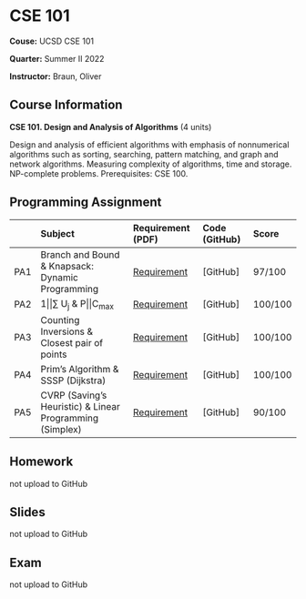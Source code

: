 # CSE 101

**Couse:** UCSD CSE 101

**Quarter:** Summer II 2022

**Instructor:** Braun, Oliver

## Course Information

**CSE 101. Design and Analysis of Algorithms** (4 units)

Design and analysis of efficient algorithms with emphasis of nonnumerical algorithms such as sorting, searching, pattern matching, and graph and network algorithms. Measuring complexity of algorithms, time and storage. NP-complete problems. Prerequisites: CSE 100.

## Programming Assignment
|       |Subject    |Requirement (PDF)    |Code (GitHub)   |Score  |
|:------|:----------|:------|:------|:-------|
|PA1 |Branch and Bound & Knapsack: Dynamic Programming |[Requirement](./PA1/PA1%20CSE101.pdf) |[GitHub] |97/100    |
|PA2 |1\|\|$\sum$ U<sub>j</sub> & P\|\|C<sub>max</sub> |[Requirement](./PA2/PA2%20CSE101.pdf) |[GitHub] |100/100    |
|PA3 |Counting Inversions & Closest pair of points |[Requirement](./PA3/PA3%20CSE101.pdf) |[GitHub] |100/100    |
|PA4 |Prim’s Algorithm & SSSP (Dijkstra) |[Requirement](./PA4/PA4%20CSE101.pdf) |[GitHub] |100/100    |
|PA5 |CVRP (Saving’s Heuristic) & Linear Programming (Simplex) |[Requirement](./PA5/PA5%20CSE101.pdf) |[GitHub] |90/100    |

## Homework

not upload to GitHub

## Slides

not upload to GitHub

## Exam

not upload to GitHub